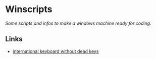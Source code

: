 # Winscripts
*Some scripts and infos to make a windows machine ready for coding.*

## Links
* [international keyboard without dead keys](https://github.com/thomasfaingnaert/win-us-intl-altgr/releases/download/v1.0/us-inter.zip)

